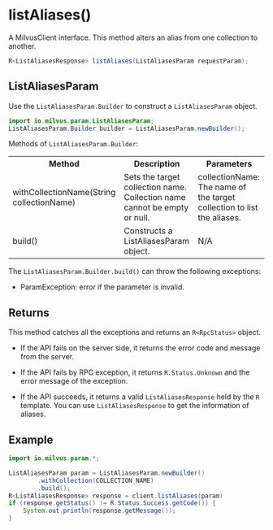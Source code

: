# listAliases()

A MilvusClient interface. This method alters an alias from one collection to another.

```java
R<ListAliasesResponse> listAliases(ListAliasesParam requestParam);
```

## ListAliasesParam

Use the `ListAliasesParam.Builder` to construct a `ListAliasesParam` object.

```java
import io.milvus.param.ListAliasesParam;
ListAliasesParam.Builder builder = ListAliasesParam.newBuilder();
```

Methods of `ListAliasesParam.Builder`:

<table>
    <tr>
        <th>Method</th>
        <th>Description</th>
        <th>Parameters</th>
    </tr>
    <tr>
        <td>withCollectionName(String collectionName)</td>
        <td>Sets the target collection name. Collection name cannot be empty or null.</td>
        <td>collectionName: The name of the target collection to list the aliases.</td>
    </tr>
    <tr>
        <td>build()</td>
        <td>Constructs a ListAliasesParam object.</td>
        <td>N/A</td>
    </tr>
</table>

The `ListAliasesParam.Builder.build()` can throw the following exceptions:

- ParamException: error if the parameter is invalid.

## Returns

This method catches all the exceptions and returns an `R<RpcStatus>` object.

- If the API fails on the server side, it returns the error code and message from the server.

- If the API fails by RPC exception, it returns `R.Status.Unknown` and the error message of the exception.

- If the API succeeds, it returns a valid `ListAliasesResponse` held by the `R` template. You can use `ListAliasesResponse` to get the information of aliases.

## Example

```java
import io.milvus.param.*;

ListAliasesParam param = ListAliasesParam.newBuilder()
        .withCollection(COLLECTION_NAME)
        .build();
R<ListAliasesResponse> response = client.listAliases(param)
if (response.getStatus() != R.Status.Success.getCode()) {
    System.out.println(response.getMessage());
}
```

